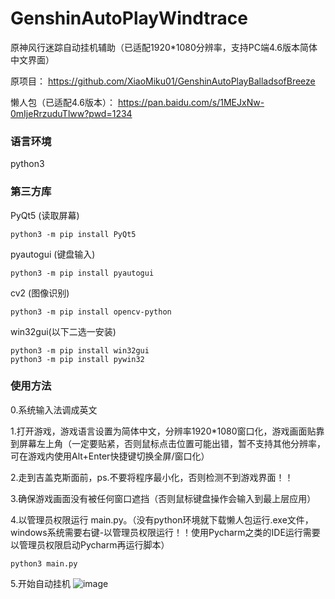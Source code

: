 # GenshinAutoPlayWindtrace
原神风行迷踪自动挂机辅助（已适配1920*1080分辨率，支持PC端4.6版本简体中文界面）

原项目：
https://github.com/XiaoMiku01/GenshinAutoPlayBalladsofBreeze

懒人包（已适配4.6版本）：
https://pan.baidu.com/s/1MEJxNw-0mIjeRrzuduTlww?pwd=1234

### 语言环境
python3

### 第三方库
PyQt5	(读取屏幕)
```shell
python3 -m pip install PyQt5
```
pyautogui	(键盘输入)
```shell
python3 -m pip install pyautogui
```
cv2		(图像识别)
```shell
python3 -m pip install opencv-python
```

win32gui(以下二选一安装)
```shell
python3 -m pip install win32gui
python3 -m pip install pywin32
```

### 使用方法
0.系统输入法调成英文

1.打开游戏，游戏语言设置为简体中文，分辨率1920*1080窗口化，游戏画面贴靠到屏幕左上角（一定要贴紧，否则鼠标点击位置可能出错，暂不支持其他分辨率，可在游戏内使用Alt+Enter快捷键切换全屏/窗口化）

2.走到吉盖克斯面前，ps.不要将程序最小化，否则检测不到游戏界面！！

3.确保游戏画面没有被任何窗口遮挡（否则鼠标键盘操作会输入到最上层应用）

4.以管理员权限运行 main.py。（没有python环境就下载懒人包运行.exe文件，windows系统需要右键-以管理员权限运行！！使用Pycharm之类的IDE运行需要以管理员权限启动Pycharm再运行脚本）
```shell
python3 main.py
```
5.开始自动挂机
![image](游戏窗口贴靠说明.png)
